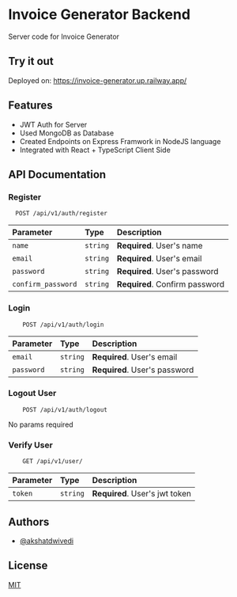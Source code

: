 # Invoice Generator Backend

Server code for Invoice Generator

## Try it out

Deployed on: https://invoice-generator.up.railway.app/

## Features

- JWT Auth for Server
- Used MongoDB as Database
- Created Endpoints on Express Framwork in NodeJS language
- Integrated with React + TypeScript Client Side

## API Documentation

### Register

```
  POST /api/v1/auth/register
```

| Parameter          | Type     | Description                    |
| :----------------- | :------- | :----------------------------- |
| `name`             | `string` | **Required**. User's name      |
| `email`            | `string` | **Required**. User's email     |
| `password`         | `string` | **Required**. User's password  |
| `confirm_password` | `string` | **Required**. Confirm password |

### Login

```
    POST /api/v1/auth/login
```

| Parameter  | Type     | Description                   |
| :--------- | :------- | :---------------------------- |
| `email`    | `string` | **Required**. User's email    |
| `password` | `string` | **Required**. User's password |

### Logout User

```
    POST /api/v1/auth/logout
```

No params required

### Verify User

```
    GET /api/v1/user/
```

| Parameter | Type     | Description                    |
| :-------- | :------- | :----------------------------- |
| `token`   | `string` | **Required**. User's jwt token |

## Authors

- [@akshatdwivedi](https://www.github.com/akshat-9825)

## License

[MIT](https://github.com/akshat-9825/invoice-generator-client/blob/main/LICENSE)
